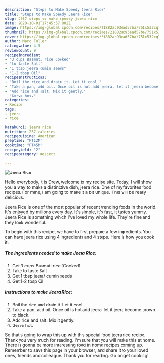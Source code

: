 ```yaml
---
description: "Steps to Make Speedy Jeera Rice"
title: "Steps to Make Speedy Jeera Rice"
slug: 2467-steps-to-make-speedy-jeera-rice
date: 2020-10-01T17:45:57.802Z
image: https://img-global.cpcdn.com/recipes/21882ac93ead57ba/751x532cq70/jeera-rice-recipe-main-photo.jpg
thumbnail: https://img-global.cpcdn.com/recipes/21882ac93ead57ba/751x532cq70/jeera-rice-recipe-main-photo.jpg
cover: https://img-global.cpcdn.com/recipes/21882ac93ead57ba/751x532cq70/jeera-rice-recipe-main-photo.jpg
author: Marc Fuller
ratingvalue: 4.5
reviewcount: 9
recipeingredient:
- "3 cups Basmati rice Cooked"
- "to taste Salt"
- "1 tbsp jeera cumin seeds"
- "1-2 tbsp Oil"
recipeinstructions:
- "Boil the rice and drain it. Let it cool."
- "Take a pan, add oil. Once oil is hot add jeera, let it jeera become brown to black."
- "Add rice and salt. Mix it gently."
- "Serve hot."
categories:
- Recipe
tags:
- jeera
- rice

katakunci: jeera rice 
nutrition: 257 calories
recipecuisine: American
preptime: "PT12M"
cooktime: "PT45M"
recipeyield: "2"
recipecategory: Dessert

---
```



![Jeera Rice](https://img-global.cpcdn.com/recipes/21882ac93ead57ba/751x532cq70/jeera-rice-recipe-main-photo.jpg)

Hello everybody, it is Drew, welcome to my recipe site. Today, I will show you a way to make a distinctive dish, jeera rice. One of my favorites food recipes. For mine, I am going to make it a bit unique. This will be really delicious.

Jeera Rice is one of the most popular of recent trending foods in the world. It's enjoyed by millions every day. It's simple, it's fast, it tastes yummy. Jeera Rice is something which I've loved my whole life. They're fine and they look wonderful.




To begin with this recipe, we have to first prepare a few ingredients. You can have jeera rice using 4 ingredients and 4 steps. Here is how you cook it.

<!--inarticleads1-->

##### The ingredients needed to make Jeera Rice:

1. Get 3 cups Basmati rice (Cooked)
1. Take to taste Salt
1. Get 1 tbsp jeera/ cumin seeds
1. Get 1-2 tbsp Oil




<!--inarticleads2-->

##### Instructions to make Jeera Rice:

1. Boil the rice and drain it. Let it cool.
1. Take a pan, add oil. Once oil is hot add jeera, let it jeera become brown to black.
1. Add rice and salt. Mix it gently.
1. Serve hot.




So that's going to wrap this up with this special food jeera rice recipe. Thank you very much for reading. I'm sure that you will make this at home. There is gonna be more interesting food in home recipes coming up. Remember to save this page in your browser, and share it to your loved ones, friends and colleague. Thank you for reading. Go on get cooking!
